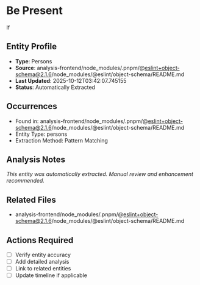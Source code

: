 # Be Present

If

## Entity Profile
- **Type**: Persons
- **Source**: analysis-frontend/node_modules/.pnpm/@eslint+object-schema@2.1.6/node_modules/@eslint/object-schema/README.md
- **Last Updated**: 2025-10-12T03:42:07.745155
- **Status**: Automatically Extracted

## Occurrences
- Found in: analysis-frontend/node_modules/.pnpm/@eslint+object-schema@2.1.6/node_modules/@eslint/object-schema/README.md
- Entity Type: persons
- Extraction Method: Pattern Matching

## Analysis Notes
*This entity was automatically extracted. Manual review and enhancement recommended.*

## Related Files
- analysis-frontend/node_modules/.pnpm/@eslint+object-schema@2.1.6/node_modules/@eslint/object-schema/README.md

## Actions Required
- [ ] Verify entity accuracy
- [ ] Add detailed analysis
- [ ] Link to related entities
- [ ] Update timeline if applicable

